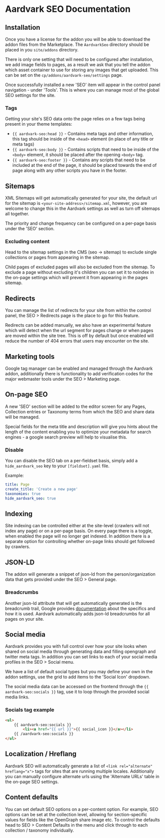 # Aardvark SEO Documentation

## Installation

Once you have a license for the addon you will be able to download the addon files from the Marketplace. The `AardvarkSeo` directory should be placed in you `site/addons` directory.

There is only one setting that will need to be configured after installation, we add image fields to pages, as a result we ask that you tell the addon which asset container to use for storing any images that get uploaded. This can be set on the `cp/addons/aardvark-seo/settings` page.

Once successfully installed a new 'SEO' item will appear in the control panel navigation - under 'Tools'. This is where you can manage most of the global SEO settings for the site.

### Tags

Getting your site's SEO data onto the page relies on a few tags being present in your theme templates:

- `{{ aardvark-seo:head }}` - Contains meta tags and other information, this tag should be inside of the `<head>` element (in place of any title or meta tags)
- `{{ aardvark-seo:body }}` - Contains scripts that need to be inside of the `<body>` element, it should be placed after the opening `<body>` tag.
- `{{ aardvark-seo:footer }}` - Contains any scripts that need to be included at the end of the page, it should be placed towards the end of page along with any other scripts you have in the footer.

## Sitemaps

XML Sitemaps will get automatically generated for your site, the default url for the sitemap is `<your-site-address>/sitemap.xml`, however, you are welcome to change this in the Aardvark settings as well as turn off sitemaps all together.

The priority and change frequency can be configured on a per-page basis under the 'SEO' section.

### Excluding content
Head to the sitemap settings in the CMS (seo -> sitemap) to exclude single collections or pages from appearing in the sitemap.

Child pages of excluded pages will also be excluded from the sitemap. To exclude a page without excluding it's children you can set it to noindex in the on-page settings which will prevent it from appearing in the pages sitemap.

## Redirects

You can manage the list of redirects for your site from within the control panel, the SEO > Redirects page is the place to go for this feature.

Redirects can be added manually, we also have an experimental feature which will detect when the url segment for pages change or when pages are moved within the site tree. This is off by default but once enabled will reduce the number of 404 errors that users may encounter on the site.

## Marketing tools

Google tag manager can be enabled and managed through the Aardvark addon, additionally there is functionality to add verification codes for the major webmaster tools under the SEO > Marketing page.

## On-page SEO

A new 'SEO' section will be added to the editor screen for any Pages, Collection entries or Taxonomy terms from which the SEO and share data will be managed.

Special fields for the meta title and description will give you hints about the length of the content enabling you to optimize your metadata for search engines - a google search preview will help to visualise this.

### Disable
You can disable the SEO tab on a per-fieldset basis, simply add a `hide_aardvark_seo` key to your `[fieldset].yaml` file.

Example:
```yaml
title: Page
create_title: 'Create a new page'
taxonomies: true
hide_aardvark_seo: true
```

## Indexing

Site indexing can be controlled either at the site-level (crawlers will not index any page) or on a per-page basis. On every page there is a toggle, when enabled the page will no longer get indexed. In addition there is a separate option for controlling whether on-page links should get followed by crawlers.

## JSON-LD

The addon will generate a snippet of json-ld from the person/organization data that gets provided under the SEO > General page.

### Breadcrumbs

Another json-ld attribute that will get automatically generated is the breadcrumb trail, Google provides [documentation](https://developers.google.com/search/docs/data-types/breadcrumb) about the specifics and how it is used. Aardvark automatically adds json-ld breadcrumbs for all pages on your site.

## Social media

Aardvark provides you with full control over how your site looks when shared on social media through generating data and filling opengraph and twitter meta tags. In addition you can set links to each of your social media profiles in the SEO > Social menu.

We have a list of default social types but you may define your own in the addon settings, use the grid to add items to the 'Social Icon' dropdown.

The social media data can be accessed on the frontend through the `{{ aardvark-seo:socials }}` tag, use it to loop through the provided social media links.

### Socials tag example

```html
<ul>
    {{ aardvark-seo:socials }}
        <li><a href="{{ url }}">{{ social_icon }}</a></li>
    {{ /aardvark-seo:socials }}
</ul>
```

## Localization / Hreflang
Aardvark SEO will automatically generate a list of `<link rel="alternate" hreflang="x">` tags for sites that are running multiple locales. Additionally you can manually configure alternate urls using the 'Alternate URLs' table in the on-page SEO settings.

## Content defaults
You can set default SEO options on a per-content option. For example, SEO options can be set at the collection level, allowing for section-specific values for fields like the OpenGraph share image etc. To control the defaults head to SEO > Content Defaults in the menu and click through to each collection / taxonomy individually.

